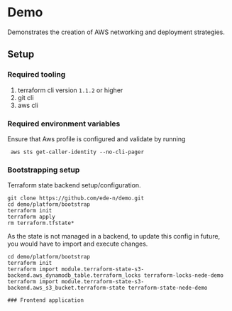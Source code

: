 # Demo

Demonstrates the creation of AWS networking and deployment strategies.

## Setup

### Required tooling

1. terraform cli version `1.1.2` or higher
2. git cli
3. aws cli

### Required environment variables

Ensure that Aws profile is configured and validate by running 

```
 aws sts get-caller-identity --no-cli-pager
```

### Bootstrapping setup

Terraform state backend setup/configuration. 

```
git clone https://github.com/ede-n/demo.git
cd demo/platform/bootstrap
terraform init
terraform apply
rm terraform.tfstate*
```

As the state is not managed in a backend, to update this config in future, you would have to import and execute changes.

```
cd demo/platform/bootstrap
terraform init
terraform import module.terraform-state-s3-backend.aws_dynamodb_table.terraform_locks terraform-locks-nede-demo
terraform import module.terraform-state-s3-backend.aws_s3_bucket.terraform-state terraform-state-nede-demo

### Frontend application


